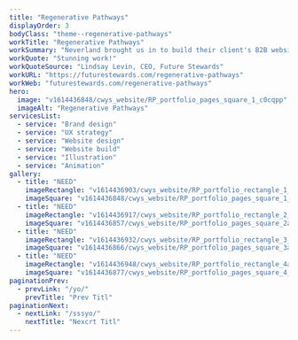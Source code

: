 ```yaml
---
title: "Regenerative Pathways"
displayOrder: 3
bodyClass: "theme--regenerative-pathways"
workTitle: "Regenerative Pathways"
workSummary: "Neverland brought us in to build their client's B2B website promoting regenerative business practices. As the project progressed, the brief expanded to incorporate branding, UX strategy and UI design."
workQuote: "Stunning work!"
workQuoteSource: "Lindsay Levin, CEO, Future Stewards"
workURL: "https://futurestewards.com/regenerative-pathways"
workWeb: "futurestewards.com/regenerative-pathways"
hero:
  image: "v1614436848/cwys_website/RP_portfolio_pages_square_1_c0cqpp"
  imageAlt: "Regenerative Pathways"
servicesList:
  - service: "Brand design"
  - service: "UX strategy"
  - service: "Website design"
  - service: "Website build"
  - service: "Illustration"
  - service: "Animation"
gallery:
  - title: "NEED"
    imageRectangle: "v1614436903/cwys_website/RP_portfolio_rectangle_1_HERO_jsodsr"
    imageSquare: "v1614436848/cwys_website/RP_portfolio_pages_square_1_c0cqpp"
  - title: "NEED"
    imageRectangle: "v1614436917/cwys_website/RP_portfolio_rectangle_2_b5nmpc"
    imageSquare: "v1614436857/cwys_website/RP_portfolio_pages_square_2a_idytgq"
  - title: "NEED"
    imageRectangle: "v1614436932/cwys_website/RP_portfolio_rectangle_3_lv7kwg"
    imageSquare: "v1614436866/cwys_website/RP_portfolio_pages_square_3a_ioinhb"
  - title: "NEED"
    imageRectangle: "v1614436948/cwys_website/RP_portfolio_rectangle_4a_lcya3l"
    imageSquare: "v1614436877/cwys_website/RP_portfolio_pages_square_4_k6qff6"
paginationPrev:
  - prevLink: "/yo/"
    prevTitle: "Prev Titl"
paginationNext:
  - nextLink: "/sssyo/"
    nextTitle: "Nexcrt Titl"
---
```

